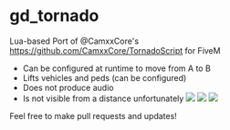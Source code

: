 # gd_tornado
Lua-based Port of @CamxxCore's https://github.com/CamxxCore/TornadoScript for FiveM

 - Can be configured at runtime to move from A to B
 - Lifts vehicles and peds (can be configured)
 - Does not produce audio
 - Is not visible from a distance unfortunately
![](https://i.imgur.com/JPu4p0T.png)
![](https://i.imgur.com/voHxuid.png)
![](https://i.imgur.com/5u3X50k.png)

Feel free to make pull requests and updates!
